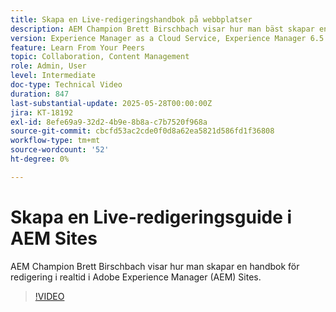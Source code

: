 ```yaml
---
title: Skapa en Live-redigeringshandbok på webbplatser
description: AEM Champion Brett Birschbach visar hur man bäst skapar en redigeringsguide i Adobe Experience Manager Sites.
version: Experience Manager as a Cloud Service, Experience Manager 6.5
feature: Learn From Your Peers
topic: Collaboration, Content Management
role: Admin, User
level: Intermediate
doc-type: Technical Video
duration: 847
last-substantial-update: 2025-05-28T00:00:00Z
jira: KT-18192
exl-id: 8efe69a9-32d2-4b9e-8b8a-c7b7520f968a
source-git-commit: cbcfd53ac2cde0f0d8a62ea5821d586fd1f36808
workflow-type: tm+mt
source-wordcount: '52'
ht-degree: 0%

---
```


# Skapa en Live-redigeringsguide i AEM Sites

AEM Champion Brett Birschbach visar hur man skapar en handbok för redigering i realtid i Adobe Experience Manager (AEM) Sites.

>[!VIDEO](https://video.tv.adobe.com/v/3463137/?learn=on&enablevpops&captions=swe)
